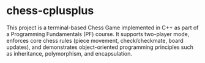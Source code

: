 # chess-cplusplus
This project is a terminal-based Chess Game implemented in C++ as part of a Programming Fundamentals (PF) course. It supports two-player mode, enforces core chess rules (piece movement, check/checkmate, board updates), and demonstrates object-oriented programming principles such as inheritance, polymorphism, and encapsulation.
